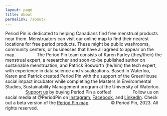 ```yaml
---
layout: page
title: About
permalink: /about/
---
```


Period Pin is dedicated to helping Canadians find free menstrual products near them. Menstruators can visit our online map to find their nearest locations for free period products. These might be public washrooms, community centers, or businesses that have all agreed to appear on the map.
  
  
The Period Pin team consists of Karen Farley (they/their) the menstrual expert, a researcher and soon-to-be published author on sustainable menstruation; and Patrick Bosworth (he/him) the tech expert, with experience in data science and visualizations. Based in Waterloo, Karen and Patrick created Period Pin with the support of the GreenHouse social impact incubator while completing the Masters in Environmental Studies, Sustainability Management program at the University of Waterloo.
  
  
[Support us](https://www.buymeacoffee.com/periodpin) by buying Period Pin a coffee!
  
  
Follow us on social media at @PeriodPin on [Instagram](https://instagram.com/periodpin), [Facebook](https://www.facebook.com/period.pin), and [LinkedIn](https://www.linkedin.com/company/periodpin). Check out a beta version of the [Period Pin map](https://periodpin.ca).
  
  
© Period Pin, 2023. All rights reserved.